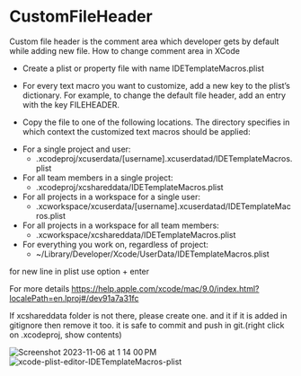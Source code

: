 # CustomFileHeader
Custom file header is the comment area which developer gets by default while adding new file. 
How to change comment area in XCode

- Create a plist or property file with name IDETemplateMacros.plist
+ For every text macro you want to customize, add a new key to the plist’s dictionary. For example, to change the default file header, add an entry with the key FILEHEADER.
* Copy the file to one of the following locations. The directory specifies in which context the customized text macros should be applied:
- For a single project and user:
    - <ProjectName>.xcodeproj/xcuserdata/[username].xcuserdatad/IDETemplateMacros.plist
- For all team members in a single project:
    - <ProjectName>.xcodeproj/xcshareddata/IDETemplateMacros.plist
- For all projects in a workspace for a single user:
    - <WorkspaceName>.xcworkspace/xcuserdata/[username].xcuserdatad/IDETemplateMacros.plist
- For all projects in a workspace for all team members:
    - <WorkspaceName>.xcworkspace/xcshareddata/IDETemplateMacros.plist
- For everything you work on, regardless of project:
    - ~/Library/Developer/Xcode/UserData/IDETemplateMacros.plist

for new line in plist use option + enter

For more details
https://help.apple.com/xcode/mac/9.0/index.html?localePath=en.lproj#/dev91a7a31fc

If xcshareddata folder is not there, please create one. and it if it is added in gitignore then remove it too. it is safe to commit and push in git.(right click on .xcodeproj, show contents)

![Screenshot 2023-11-06 at 1 14 00 PM](https://github.com/nbnitin/CustomFileHeader/assets/5785670/fd6df132-2cf5-4f1b-b94f-d5779df19f1f)
![xcode-plist-editor-IDETemplateMacros-plist](https://github.com/nbnitin/CustomFileHeader/assets/5785670/a5d2c0ab-0c9b-4c39-87ba-36cc857d1ebc)




